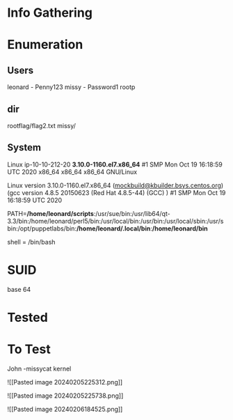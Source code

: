 # Info Gathering


# Enumeration

## Users
leonard - Penny123
missy - Password1
rootp

## dir
rootflag/flag2.txt
missy/

## System

Linux ip-10-10-212-20 **3.10.0-1160.el7.x86_64** #1 SMP Mon Oct 19 16:18:59 UTC 2020 x86_64 x86_64 x86_64 GNU/Linux

Linux version 3.10.0-1160.el7.x86_64 (mockbuild@kbuilder.bsys.centos.org) (gcc version 4.8.5 20150623 (Red Hat 4.8.5-44) (GCC) ) #1 SMP Mon Oct 19 16:18:59 UTC 2020

PATH=**/home/leonard/scripts**:/usr/sue/bin:/usr/lib64/qt-3.3/bin:/home/leonard/perl5/bin:/usr/local/bin:/usr/bin:/usr/local/sbin:/usr/sbin:/opt/puppetlabs/bin:**/home/leonard/.local/bin**:**/home/leonard/bin**

shell = /bin/bash

# SUID
base 64

# Tested 


# To Test 
John -missycat 
kernel

![[Pasted image 20240205225312.png]]

![[Pasted image 20240205225738.png]]


![[Pasted image 20240206184525.png]]
